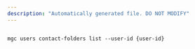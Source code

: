 ```yaml
---
description: "Automatically generated file. DO NOT MODIFY"
---
```


```cli

mgc users contact-folders list --user-id {user-id}

```